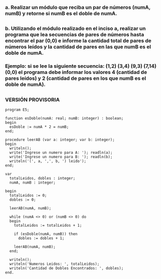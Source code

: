 ### a. Realizar un módulo que reciba un par de números (numA, numB) y retorne si numB es el doble de numA.
##
### b. Utilizando el módulo realizado en el inciso a, realizar un programa que lea secuencias de pares de números hasta encontrar el par (0,0) e informe la cantidad total de pares de números leídos y la cantidad de pares en las que numB es el doble de numA.
### Ejemplo: si se lee la siguiente secuencia: (1,2) (3,4) (9,3) (7,14) (0,0) el programa debe informar los valores 4 (cantidad de pares leídos) y 2 (cantidad de pares en los que numB es el doble de numA).
##
### VERSIÓN PROVISORIA

```
program E5;

function esDoble(numA: real; numB: integer) : boolean;
begin
  esDoble := numA * 2 = numB;
end;

procedure leerAB (var a: integer; var b: integer);
begin
  writeln();
  write('Ingrese un numero para A: '); readln(a);
  write('Ingrese un numero para B: '); readln(b);
  writeln('(', a, ',', b, ') leido');
end;

var
  totalLeidos, dobles : integer;
  numA, numB : integer;
  
begin
  totalLeidos := 0;
  dobles := 0;

  leerAB(numA, numB);
  
  while (numA <> 0) or (numB <> 0) do
  begin
    totalLeidos := totalLeidos + 1;

    if (esDoble(numA, numB)) then
      dobles := dobles + 1;

    leerAB(numA, numB);
  end;

  writeln();
  writeln('Numeros Leidos: ', totalLeidos);
  writeln('Cantidad de Dobles Encontrados: ', dobles);
end.
```
